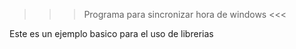 >>>  Programa para sincronizar hora de windows <<<


Este es un ejemplo basico para el uso de librerias
